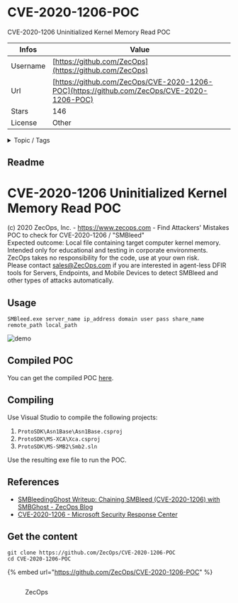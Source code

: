 # CVE-2020-1206-POC

CVE-2020-1206 Uninitialized Kernel Memory Read POC

| Infos    | Value                                                              |
| -------- | -------------------------------------------------------------------|
| Username | [https://github.com/ZecOps](https://github.com/ZecOps) |
| Url      | [https://github.com/ZecOps/CVE-2020-1206-POC](https://github.com/ZecOps/CVE-2020-1206-POC)                                               |
| Stars    | 146                                                          |
| License  | Other                                                        |

<details>

<summary>Topic / Tags</summary>

* cve-2020-1206* poc* smbleed

</details>

## Readme

# CVE-2020-1206 Uninitialized Kernel Memory Read POC

(c) 2020 ZecOps, Inc. - https://www.zecops.com - Find Attackers' Mistakes  
POC to check for CVE-2020-1206 / "SMBleed"  
Expected outcome: Local file containing target computer kernel memory.  
Intended only for educational and testing in corporate environments.  
ZecOps takes no responsibility for the code, use at your own risk.  
Please contact sales@ZecOps.com if you are interested in agent-less DFIR tools for Servers, Endpoints, and Mobile Devices to detect SMBleed and other types of attacks automatically.

## Usage

`SMBleed.exe server_name ip_address domain user pass share_name remote_path local_path`

![demo](demo.gif)

## Compiled POC

You can get the compiled POC [here](https://github.com/ZecOps/CVE-2020-1206-POC/releases).

## Compiling

Use Visual Studio to compile the following projects:

1. `ProtoSDK\Asn1Base\Asn1Base.csproj`
2. `ProtoSDK\MS-XCA\Xca.csproj`
3. `ProtoSDK\MS-SMB2\Smb2.sln`

Use the resulting exe file to run the POC.

## References

* [SMBleedingGhost Writeup: Chaining SMBleed (CVE-2020-1206) with SMBGhost - ZecOps Blog](https://blog.zecops.com/vulnerabilities/smbleedingghost-writeup-chaining-smbleed-cve-2020-1206-with-smbghost/)
* [CVE-2020-1206 - Microsoft Security Response Center](https://portal.msrc.microsoft.com/en-us/security-guidance/advisory/CVE-2020-1206)



## Get the content

```
git clone https://github.com/ZecOps/CVE-2020-1206-POC
cd CVE-2020-1206-POC
```

{% embed url="https://github.com/ZecOps/CVE-2020-1206-POC" %}

<figure><img src="https://avatars.githubusercontent.com/u/31035096?v=4" alt=""><figcaption><p>ZecOps</p></figcaption></figure>
